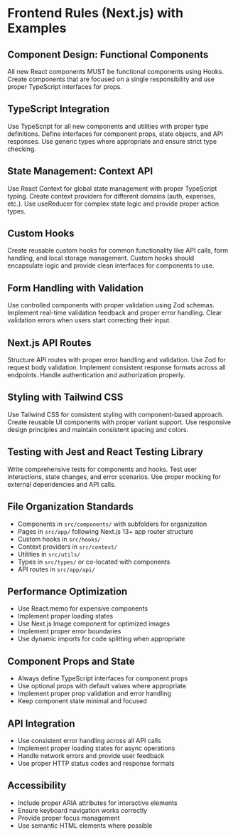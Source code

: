 # Frontend Rules (Next.js) with Examples

## Component Design: Functional Components
All new React components MUST be functional components using Hooks. Create components that are focused on a single responsibility and use proper TypeScript interfaces for props.

## TypeScript Integration
Use TypeScript for all new components and utilities with proper type definitions. Define interfaces for component props, state objects, and API responses. Use generic types where appropriate and ensure strict type checking.

## State Management: Context API
Use React Context for global state management with proper TypeScript typing. Create context providers for different domains (auth, expenses, etc.). Use useReducer for complex state logic and provide proper action types.

## Custom Hooks
Create reusable custom hooks for common functionality like API calls, form handling, and local storage management. Custom hooks should encapsulate logic and provide clean interfaces for components to use.

## Form Handling with Validation
Use controlled components with proper validation using Zod schemas. Implement real-time validation feedback and proper error handling. Clear validation errors when users start correcting their input.

## Next.js API Routes
Structure API routes with proper error handling and validation. Use Zod for request body validation. Implement consistent response formats across all endpoints. Handle authentication and authorization properly.

## Styling with Tailwind CSS
Use Tailwind CSS for consistent styling with component-based approach. Create reusable UI components with proper variant support. Use responsive design principles and maintain consistent spacing and colors.

## Testing with Jest and React Testing Library
Write comprehensive tests for components and hooks. Test user interactions, state changes, and error scenarios. Use proper mocking for external dependencies and API calls.

## File Organization Standards
- Components in `src/components/` with subfolders for organization
- Pages in `src/app/` following Next.js 13+ app router structure
- Custom hooks in `src/hooks/`
- Context providers in `src/context/`
- Utilities in `src/utils/`
- Types in `src/types/` or co-located with components
- API routes in `src/app/api/`

## Performance Optimization
- Use React.memo for expensive components
- Implement proper loading states
- Use Next.js Image component for optimized images
- Implement proper error boundaries
- Use dynamic imports for code splitting when appropriate

## Component Props and State
- Always define TypeScript interfaces for component props
- Use optional props with default values where appropriate
- Implement proper prop validation and error handling
- Keep component state minimal and focused

## API Integration
- Use consistent error handling across all API calls
- Implement proper loading states for async operations
- Handle network errors and provide user feedback
- Use proper HTTP status codes and response formats

## Accessibility
- Include proper ARIA attributes for interactive elements
- Ensure keyboard navigation works correctly
- Provide proper focus management
- Use semantic HTML elements where possible
